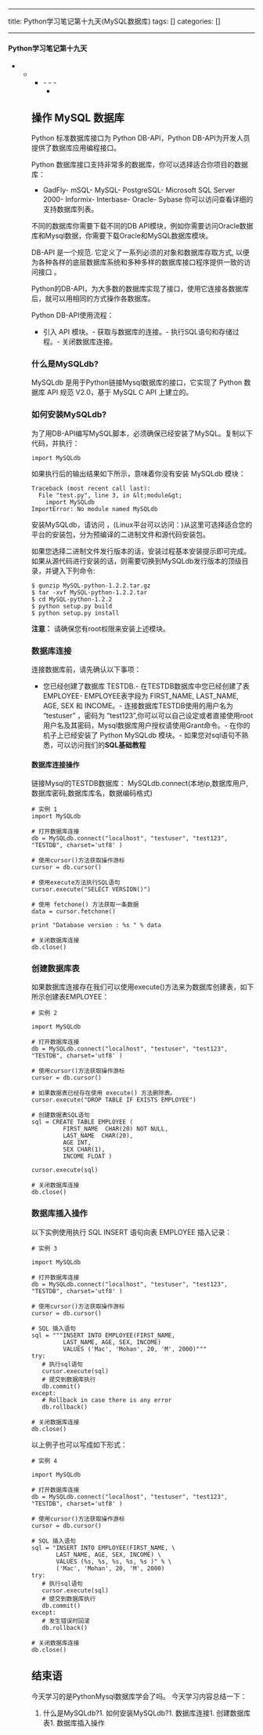 
--- 
title:  Python学习笔记第十九天(MySQL数据库) 
tags: []
categories: [] 

---


#### Python学习笔记第十九天
- - <ul><li>- - - <ul><li>


## 操作 MySQL 数据库

Python 标准数据库接口为 Python DB-API，Python DB-API为开发人员提供了数据库应用编程接口。

Python 数据库接口支持非常多的数据库，你可以选择适合你项目的数据库：
- GadFly- mSQL- MySQL- PostgreSQL- Microsoft SQL Server 2000- Informix- Interbase- Oracle- Sybase
你可以访问查看详细的支持数据库列表。

不同的数据库你需要下载不同的DB API模块，例如你需要访问Oracle数据库和Mysql数据，你需要下载Oracle和MySQL数据库模块。

DB-API 是一个规范. 它定义了一系列必须的对象和数据库存取方式, 以便为各种各样的底层数据库系统和多种多样的数据库接口程序提供一致的访问接口 。

Python的DB-API，为大多数的数据库实现了接口，使用它连接各数据库后，就可以用相同的方式操作各数据库。

Python DB-API使用流程：
- 引入 API 模块。- 获取与数据库的连接。- 执行SQL语句和存储过程。- 关闭数据库连接。
### 什么是MySQLdb?

MySQLdb 是用于Python链接Mysql数据库的接口，它实现了 Python 数据库 API 规范 V2.0，基于 MySQL C API 上建立的。

### 如何安装MySQLdb?

为了用DB-API编写MySQL脚本，必须确保已经安装了MySQL。复制以下代码，并执行：

```
import MySQLdb

```

如果执行后的输出结果如下所示，意味着你没有安装 MySQLdb 模块：

```
Traceback (most recent call last):
  File "test.py", line 3, in &lt;module&gt;
    import MySQLdb
ImportError: No module named MySQLdb

```

安装MySQLdb，请访问  ，(Linux平台可以访问：)从这里可选择适合您的平台的安装包，分为预编译的二进制文件和源代码安装包。

如果您选择二进制文件发行版本的话，安装过程基本安装提示即可完成。如果从源代码进行安装的话，则需要切换到MySQLdb发行版本的顶级目录，并键入下列命令:

```
$ gunzip MySQL-python-1.2.2.tar.gz
$ tar -xvf MySQL-python-1.2.2.tar
$ cd MySQL-python-1.2.2
$ python setup.py build
$ python setup.py install

```

**注意：** 请确保您有root权限来安装上述模块。

### 数据库连接

连接数据库前，请先确认以下事项：
- 您已经创建了数据库 TESTDB.- 在TESTDB数据库中您已经创建了表 EMPLOYEE- EMPLOYEE表字段为 FIRST_NAME, LAST_NAME, AGE, SEX 和 INCOME。- 连接数据库TESTDB使用的用户名为 “testuser” ，密码为 “test123”,你可以可以自己设定或者直接使用root用户名及其密码，Mysql数据库用户授权请使用Grant命令。- 在你的机子上已经安装了 Python MySQLdb 模块。- 如果您对sql语句不熟悉，可以访问我们的**SQL基础教程**
#### 数据库连接操作

链接Mysql的TESTDB数据库： MySQLdb.connect(本地ip,数据库用户,数据库密码,数据库库名，数据编码格式)

```
# 实例 1
import MySQLdb

# 打开数据库连接
db = MySQLdb.connect("localhost", "testuser", "test123", "TESTDB", charset='utf8' )

# 使用cursor()方法获取操作游标 
cursor = db.cursor()

# 使用execute方法执行SQL语句
cursor.execute("SELECT VERSION()")

# 使用 fetchone() 方法获取一条数据
data = cursor.fetchone()

print "Database version : %s " % data

# 关闭数据库连接
db.close()

```

### 创建数据库表

如果数据库连接存在我们可以使用execute()方法来为数据库创建表，如下所示创建表EMPLOYEE：

```
# 实例 2

import MySQLdb

# 打开数据库连接
db = MySQLdb.connect("localhost", "testuser", "test123", "TESTDB", charset='utf8' )

# 使用cursor()方法获取操作游标 
cursor = db.cursor()

# 如果数据表已经存在使用 execute() 方法删除表。
cursor.execute("DROP TABLE IF EXISTS EMPLOYEE")

# 创建数据表SQL语句
sql = CREATE TABLE EMPLOYEE (
         FIRST_NAME  CHAR(20) NOT NULL,
         LAST_NAME  CHAR(20),
         AGE INT,  
         SEX CHAR(1),
         INCOME FLOAT )

cursor.execute(sql)

# 关闭数据库连接
db.close()

```

### 数据库插入操作

以下实例使用执行 SQL INSERT 语句向表 EMPLOYEE 插入记录：

```
# 实例 3

import MySQLdb

# 打开数据库连接
db = MySQLdb.connect("localhost", "testuser", "test123", "TESTDB", charset='utf8' )

# 使用cursor()方法获取操作游标 
cursor = db.cursor()

# SQL 插入语句
sql = """INSERT INTO EMPLOYEE(FIRST_NAME,
         LAST_NAME, AGE, SEX, INCOME)
         VALUES ('Mac', 'Mohan', 20, 'M', 2000)"""
try:
   # 执行sql语句
   cursor.execute(sql)
   # 提交到数据库执行
   db.commit()
except:
   # Rollback in case there is any error
   db.rollback()

# 关闭数据库连接
db.close()

```

以上例子也可以写成如下形式：

```
# 实例 4

import MySQLdb

# 打开数据库连接
db = MySQLdb.connect("localhost", "testuser", "test123", "TESTDB", charset='utf8' )

# 使用cursor()方法获取操作游标 
cursor = db.cursor()

# SQL 插入语句
sql = "INSERT INTO EMPLOYEE(FIRST_NAME, \
       LAST_NAME, AGE, SEX, INCOME) \
       VALUES (%s, %s, %s, %s, %s )" % \
       ('Mac', 'Mohan', 20, 'M', 2000)
try:
   # 执行sql语句
   cursor.execute(sql)
   # 提交到数据库执行
   db.commit()
except:
   # 发生错误时回滚
   db.rollback()

# 关闭数据库连接
db.close()

```

## 结束语

今天学习的是PythonMysql数据库学会了吗。 今天学习内容总结一下：
1. 什么是MySQLdb?1. 如何安装MySQLdb?1. 数据库连接1. 创建数据库表1. 数据库插入操作
